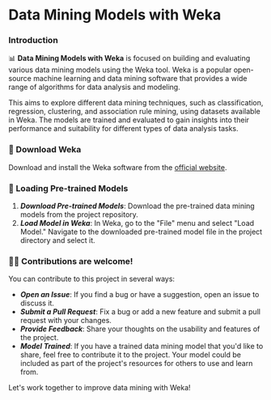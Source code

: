 # Data Mining Models with Weka

### Introduction

📊 **Data Mining Models with Weka** is focused on building and evaluating various data mining models using the Weka tool. Weka is a popular open-source machine learning and data mining software that provides a wide range of algorithms for data analysis and modeling.

This aims to explore different data mining techniques, such as classification, regression, clustering, and association rule mining, using datasets available in Weka. The models are trained and evaluated to gain insights into their performance and suitability for different types of data analysis tasks.

### 🔧 Download Weka
   Download and install the Weka software from the [official website](https://www.cs.waikato.ac.nz/ml/weka/downloading.html).

### 📖 Loading Pre-trained Models

1. ***Download Pre-trained Models***:
   Download the pre-trained data mining models from the project repository.
2. ***Load Model in Weka***:
   In Weka, go to the "File" menu and select "Load Model." Navigate to the downloaded pre-trained model file in the project directory and select it.

### 🔧📝 Contributions are welcome!

You can contribute to this project in several ways:

- ***Open an Issue***: If you find a bug or have a suggestion, open an issue to discuss it.
- ***Submit a Pull Request***: Fix a bug or add a new feature and submit a pull request with your changes.
- ***Provide Feedback***: Share your thoughts on the usability and features of the project.
- ***Model Trained***: If you have a trained data mining model that you'd like to share, feel free to contribute it to the project. Your model could be included as part of the project's resources for others to use and learn from.

Let's work together to improve data mining with Weka!


